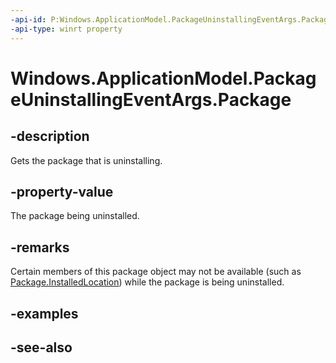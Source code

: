 ----api-id: P:Windows.ApplicationModel.PackageUninstallingEventArgs.Package
-api-type: winrt property
---<!-- Property syntaxpublic Windows.ApplicationModel.Package Package { get; }--># Windows.ApplicationModel.PackageUninstallingEventArgs.Package## -descriptionGets the package that is uninstalling.## -property-valueThe package being uninstalled.## -remarksCertain members of this package object may not be available (such as [Package.InstalledLocation](package_installedlocation.md)) while the package is being uninstalled.## -examples## -see-also